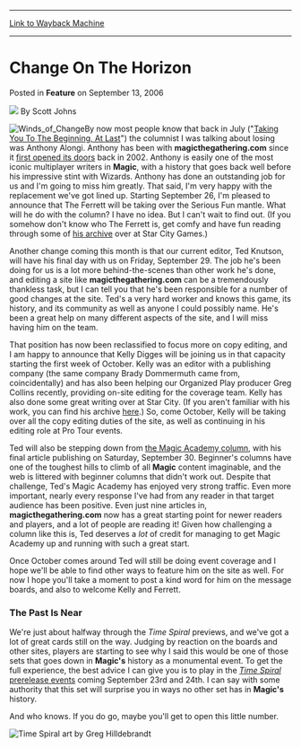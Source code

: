 
---
[Link to Wayback Machine](https://web.archive.org/web/20220523142520/https://magic.wizards.com/en/articles/archive/feature/change-horizon-2006-09-13)

[_metadata_:author]:- "Scott Johns"
[_metadata_:description]:- "By now most people know that back in July (`Taking You To The Beginning, At Last`) the columnist I was talking about losing was Anthony Alongi. Anthony has been with magicthegathering.com since it first opened its doors back in 2002. Anthony is easily one of the most iconic multiplayer writers in Magic, with a history that goes back well before his impressive stint with"
[_metadata_:generator]:- "Drupal 7 (http://drupal.org)"
[_metadata_:node]:- "633011"
[_metadata_:publish_date]:- "2006-09-13"
[_metadata_:source]:- "div-main-content"
[_metadata_:title]:- "Change On The Horizon"
[_metadata_:wayback_capture_timestamp]:- "2022-05-23 14:25:20"
[_metadata_:wayback_raw_url]:- "https://web.archive.org/web/20220523142520id_/https://magic.wizards.com/en/articles/archive/feature/change-horizon-2006-09-13"
[_metadata_:wayback_url]:- "https://magic.wizards.com/en/articles/archive/feature/change-horizon-2006-09-13"
---


Change On The Horizon
=====================



 Posted in **Feature**
 on September 13, 2006 






![](https://media.magic.wizards.com/styles/auth_small/public/images/person/authorpic_scottjohns.jpg)
By Scott Johns











![Winds_of_Change](https://media.magic.wizards.com/image_legacy_migration/magic/images/cardart/PO/Winds_of_Change.jpg)By now most people know that back in July ("[Taking You To The Beginning, At Last](/en/articles/archive/taking-you-beginning-last-2006-07-08-0)") the columnist I was talking about losing was Anthony Alongi. Anthony has been with **magicthegathering.com** since it [first opened its doors](/en/articles/archive/beginning-2002-01-02-0) back in 2002. Anthony is easily one of the most iconic multiplayer writers in **Magic**, with a history that goes back well before his impressive stint with Wizards. Anthony has done an outstanding job for us and I'm going to miss him greatly. That said, I'm very happy with the replacement we've got lined up. Starting September 26, I'm pleased to announce that The Ferrett will be taking over the Serious Fun mantle. What will he do with the column? I have no idea. But I can't wait to find out. (If you somehow don't know who The Ferrett is, get comfy and have fun reading through some of [his archive](http://www.starcitygames.com/pages/articlefinder.php?keyword=The+Ferrett) over at Star City Games.) 


Another change coming this month is that our current editor, Ted Knutson, will have his final day with us on Friday, September 29. The job he's been doing for us is a lot more behind-the-scenes than other work he's done, and editing a site like **magicthegathering.com** can be a tremendously thankless task, but I can tell you that he's been responsible for a number of good changes at the site. Ted's a very hard worker and knows this game, its history, and its community as well as anyone I could possibly name. He's been a great help on many different aspects of the site, and I will miss having him on the team. 


That position has now been reclassified to focus more on copy editing, and I am happy to announce that Kelly Digges will be joining us in that capacity starting the first week of October. Kelly was an editor with a publishing company (the same company Brady Dommermuth came from, coincidentally) and has also been helping our Organized Play producer Greg Collins recently, providing on-site editing for the coverage team. Kelly has also done some great writing over at Star City. (If you aren't familiar with his work, you can find his archive [here](http://www.starcitygames.com/php/news/archive.php?Article=Kelly+Digges).) So, come October, Kelly will be taking over all the copy editing duties of the site, as well as continuing in his editing role at Pro Tour events. 


Ted will also be stepping down from [the Magic Academy column](http://archive.wizards.com/Magic/Magazine/Article.aspx?x=mtgcom/academy/home), with his final article publishing on Saturday, September 30. Beginner's columns have one of the toughest hills to climb of all **Magic** content imaginable, and the web is littered with beginner columns that didn't work out. Despite that challenge, Ted's Magic Academy has enjoyed very strong traffic. Even more important, nearly every response I've had from any reader in that target audience has been positive. Even just nine articles in, **magicthegathering.com** now has a great starting point for newer readers and players, and a lot of people are reading it! Given how challenging a column like this is, Ted deserves a *lot* of credit for managing to get Magic Academy up and running with such a great start. 


Once October comes around Ted will still be doing event coverage and I hope we'll be able to find other ways to feature him on the site as well. For now I hope you'll take a moment to post a kind word for him on the message boards, and also to welcome Kelly and Ferrett. 


### The Past Is Near


We're just about halfway through the *Time Spiral* previews, and we've got a lot of great cards still on the way. Judging by reaction on the boards and other sites, players are starting to see why I said this would be one of those sets that goes down in **Magic's** history as a monumental event. To get the full experience, the best advice I can give you is to play in the [*Time Spiral* prerelease events](http://archive.wizards.com/Magic/Magazine/Article.aspx?x=mtgcom/events/prereleases) coming September 23rd and 24th. I can say with some authority that this set will surprise you in ways no other set has in **Magic's** history. 


And who knows. If you do go, maybe you'll get to open this little number. 



![Time Spiral art by Greg Hilldebrandt](https://media.magic.wizards.com/image_legacy_migration/magic/images/mtgcom/fcpics/features/359_t7s48nczj08lzb62.jpg)





